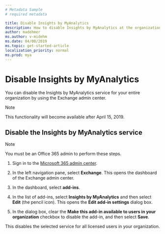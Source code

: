 ```yaml
---
# Metadata Sample
# required metadata

title: Disable Insights by MyAnalytics
description: How to disable Insights by MyAnalytics at the organizational level 
author: madehmer
ms.author: v-midehm
ms.date: 04/08/2019
ms.topic: get-started-article
localization_priority: normal 
ms.prod: mya
---
```


# Disable Insights by MyAnalytics

You can disable the Insights by MyAnalytics service for your entire organization by using the Exchange admin center.

> [!Note]
> This functionality will become available after April 15, 2019.

## Disable the Insights by MyAnalytics service

> [!Note]
> You must be an Office 365 admin to perform these steps.

1. Sign in to the [Microsoft 365 admin center](https://admin.microsoft.com/adminportal).

2. In the left navigation pane, select **Exchange**. This opens the dashboard of the Exchange admin center.  

<!--
   ![Microsoft 365 admin center](../../images/mya/use/exchange-admin-center.png) -->
            
 
3. In the dashboard, select **add-ins**. 

<!--
   ![Add-ins page](../../images/mya/use/add-ins-page.png) -->
         
4. In the list of add-ins, select **Insights by MyAnalytics** and then select **Edit** (the pencil icon). This opens the **Edit add-in settings** dialog box.

<!--
   ![Select add-in](../../images/mya/use/select-add-in.png) -->
    
5. In the dialog box, clear the **Make this add-in available to users in your organization** checkbox to disable the add-in, and then select **Save**.

<!--
   ![Clear checkboxes and Save](../../images/mya/use/clear-checkbox.png) -->

This disables the selected service for all licensed users in your organization.
